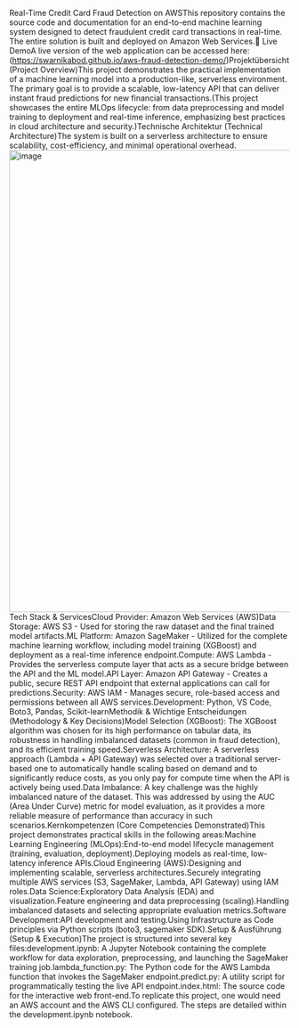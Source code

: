 Real-Time Credit Card Fraud Detection on AWSThis repository contains the source code and documentation for an end-to-end machine learning system designed to detect fraudulent credit card transactions in real-time. The entire solution is built and deployed on Amazon Web Services.🔴 Live DemoA live version of the web application can be accessed here:(https://swarnikabod.github.io/aws-fraud-detection-demo/)Projektübersicht (Project Overview)This project demonstrates the practical implementation of a machine learning model into a production-like, serverless environment. The primary goal is to provide a scalable, low-latency API that can deliver instant fraud predictions for new financial transactions.(This project showcases the entire MLOps lifecycle: from data preprocessing and model training to deployment and real-time inference, emphasizing best practices in cloud architecture and security.)Technische Architektur (Technical Architecture)The system is built on a serverless architecture to ensure scalability, cost-efficiency, and minimal operational overhead.<img width="1113" height="830" alt="image" src="https://github.com/user-attachments/assets/db06df33-feb0-4bbc-bd2f-a80d29ed684d" />
Tech Stack & ServicesCloud Provider: Amazon Web Services (AWS)Data Storage: AWS S3 - Used for storing the raw dataset and the final trained model artifacts.ML Platform: Amazon SageMaker - Utilized for the complete machine learning workflow, including model training (XGBoost) and deployment as a real-time inference endpoint.Compute: AWS Lambda - Provides the serverless compute layer that acts as a secure bridge between the API and the ML model.API Layer: Amazon API Gateway - Creates a public, secure REST API endpoint that external applications can call for predictions.Security: AWS IAM - Manages secure, role-based access and permissions between all AWS services.Development: Python, VS Code, Boto3, Pandas, Scikit-learnMethodik & Wichtige Entscheidungen (Methodology & Key Decisions)Model Selection (XGBoost): The XGBoost algorithm was chosen for its high performance on tabular data, its robustness in handling imbalanced datasets (common in fraud detection), and its efficient training speed.Serverless Architecture: A serverless approach (Lambda + API Gateway) was selected over a traditional server-based one to automatically handle scaling based on demand and to significantly reduce costs, as you only pay for compute time when the API is actively being used.Data Imbalance: A key challenge was the highly imbalanced nature of the dataset. This was addressed by using the AUC (Area Under Curve) metric for model evaluation, as it provides a more reliable measure of performance than accuracy in such scenarios.Kernkompetenzen (Core Competencies Demonstrated)This project demonstrates practical skills in the following areas:Machine Learning Engineering (MLOps):End-to-end model lifecycle management (training, evaluation, deployment).Deploying models as real-time, low-latency inference APIs.Cloud Engineering (AWS):Designing and implementing scalable, serverless architectures.Securely integrating multiple AWS services (S3, SageMaker, Lambda, API Gateway) using IAM roles.Data Science:Exploratory Data Analysis (EDA) and visualization.Feature engineering and data preprocessing (scaling).Handling imbalanced datasets and selecting appropriate evaluation metrics.Software Development:API development and testing.Using Infrastructure as Code principles via Python scripts (boto3, sagemaker SDK).Setup & Ausführung (Setup & Execution)The project is structured into several key files:development.ipynb: A Jupyter Notebook containing the complete workflow for data exploration, preprocessing, and launching the SageMaker training job.lambda_function.py: The Python code for the AWS Lambda function that invokes the SageMaker endpoint.predict.py: A utility script for programmatically testing the live API endpoint.index.html: The source code for the interactive web front-end.To replicate this project, one would need an AWS account and the AWS CLI configured. The steps are detailed within the development.ipynb notebook.
